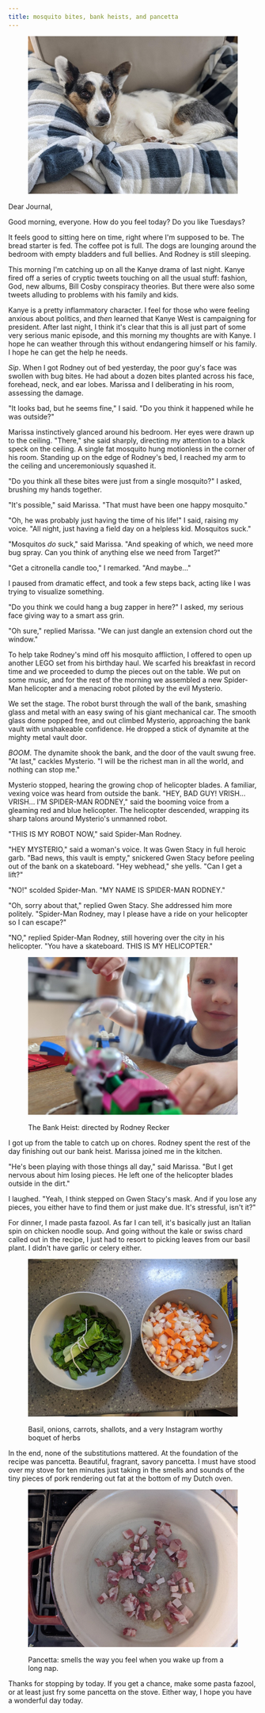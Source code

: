 ```yaml
---
title: mosquito bites, bank heists, and pancetta
---
```


<figure>
  <a href="/images/banners/2020-07-21.jpg">
    <img alt="banner" src="/images/banners/2020-07-21.jpg"/>
  </a>
</figure>

Dear Journal,

Good morning, everyone.  How do you feel today?  Do you like Tuesdays?

It feels good to sitting here on time, right where I'm supposed to be.
The bread starter is fed.  The coffee pot is full.  The dogs are
lounging around the bedroom with empty bladders and full bellies.  And
Rodney is still sleeping.

This morning I'm catching up on all the Kanye drama of last night.
Kanye fired off a series of cryptic tweets touching on all the usual
stuff: fashion, God, new albums, Bill Cosby conspiracy theories.  But
there were also some tweets alluding to problems with his family and
kids.

Kanye is a pretty inflammatory character.  I feel for those who were
feeling anxious about politics, and _then_ learned that Kanye West is
campaigning for president.  After last night, I think it's clear that
this is all just part of some very serious manic episode, and this
morning my thoughts are with Kanye.  I hope he can weather through
this without endangering himself or his family.  I hope he can get the
help he needs.

_Sip_.  When I got Rodney out of bed yesterday, the poor guy's face
was swollen with bug bites.  He had about a dozen bites planted across
his face, forehead, neck, and ear lobes.  Marissa and I deliberating
in his room, assessing the damage.

"It looks bad, but he seems fine," I said.  "Do you think it happened
while he was outside?"

Marissa instinctively glanced around his bedroom.  Her eyes were drawn
up to the ceiling.  "There," she said sharply, directing my attention
to a black speck on the ceiling.  A single fat mosquito hung
motionless in the corner of his room.  Standing up on the edge of
Rodney's bed, I reached my arm to the ceiling and unceremoniously
squashed it.

"Do you think all these bites were just from a single mosquito?" I
asked, brushing my hands together.

"It's possible," said Marissa.  "That must have been one happy
mosquito."

"Oh, he was probably just having the time of his life!" I said,
raising my voice.  "All night, just having a field day on a helpless
kid.  Mosquitos suck."

"Mosquitos _do_ suck," said Marissa.  "And speaking of which, we need
more bug spray.  Can you think of anything else we need from Target?"

"Get a citronella candle too," I remarked.  "And maybe..."

I paused from dramatic effect, and took a few steps back, acting like
I was trying to visualize something.

"Do you think we could hang a bug zapper in here?" I asked, my serious
face giving way to a smart ass grin.

"Oh sure," replied Marissa.  "We can just dangle an extension chord
out the window."

To help take Rodney's mind off his mosquito affliction, I offered to
open up another LEGO set from his birthday haul.  We scarfed his
breakfast in record time and we proceeded to dump the pieces out on
the table.  We put on some music, and for the rest of the morning we
assembled a new Spider-Man helicopter and a menacing robot piloted by
the evil Mysterio.

We set the stage.  The robot burst through the wall of the bank,
smashing glass and metal with an easy swing of his giant mechanical
car.  The smooth glass dome popped free, and out climbed Mysterio,
approaching the bank vault with unshakeable confidence.  He dropped a
stick of dynamite at the mighty metal vault door.

_BOOM_.  The dynamite shook the bank, and the door of the vault swung
free.  "At last," cackles Mysterio.  "I will be the richest man in all
the world, and nothing can stop me."

Mysterio stopped, hearing the growing chop of helicopter blades.  A
familiar, vexing voice was heard from outside the bank.  "HEY, BAD
GUY!  VRISH... VRISH... I'M SPIDER-MAN RODNEY," said the booming voice
from a gleaming red and blue helicopter.  The helicopter descended,
wrapping its sharp talons around Mysterio's unmanned robot.

"THIS IS MY ROBOT NOW," said Spider-Man Rodney.

"HEY MYSTERIO," said a woman's voice.  It was Gwen Stacy in full
heroic garb.  "Bad news, this vault is empty," snickered Gwen Stacy
before peeling out of the bank on a skateboard.  "Hey webhead," she
yells.  "Can I get a lift?"

"NO!" scolded Spider-Man.  "MY NAME IS SPIDER-MAN RODNEY."

"Oh, sorry about that," replied Gwen Stacy.  She addressed him more
politely.  "Spider-Man Rodney, may I please have a ride on your
helicopter so I can escape?"

"NO," replied Spider-Man Rodney, still hovering over the city in his
helicopter.  "You have a skateboard.  THIS IS MY HELICOPTER."

<figure>
  <a href="/images/director.jpg">
    <img alt="director" src="/images/director.jpg"/>
  </a>
  <figcaption>
    <p>The Bank Heist: directed by Rodney Recker</p>
  </figcaption>
</figure>

I got up from the table to catch up on chores.  Rodney spent the rest
of the day finishing out our bank heist.  Marissa joined me in the
kitchen.

"He's been playing with those things all day," said Marissa.  "But I
get nervous about him losing pieces.  He left one of the helicopter
blades outside in the dirt."

I laughed.  "Yeah, I think stepped on Gwen Stacy's mask.  And if you
lose any pieces, you either have to find them or just make due.  It's
stressful, isn't it?"

For dinner, I made pasta fazool.  As far I can tell, it's basically
just an Italian spin on chicken noodle soup.  And going without the
kale or swiss chard called out in the recipe, I just had to resort to
picking leaves from our basil plant.  I didn't have garlic or celery
either.

<figure>
  <a href="/images/fresh-basil.jpg">
    <img alt="fresh basil" src="/images/fresh-basil.jpg"/>
  </a>
  <figcaption>
    <p>Basil,
onions, carrots, shallots, and a very Instagram worthy boquet of
herbs</p>
  </figcaption>
</figure>

In the end, none of the substitutions mattered.  At the foundation of
the recipe was pancetta.  Beautiful, fragrant, savory pancetta.  I
must have stood over my stove for ten minutes just taking in the
smells and sounds of the tiny pieces of pork rendering out fat at the
bottom of my Dutch oven.

<figure>
  <a href="/images/pancetta.jpg">
    <img alt="pancetta" src="/images/pancetta.jpg"/>
  </a>
  <figcaption>
    <p>Pancetta: smells the way you feel when you wake up from a
long nap.</p>
  </figcaption>
</figure>

Thanks for stopping by today.  If you get a chance, make some pasta
fazool, or at least just fry some pancetta on the stove.  Either way,
I hope you have a wonderful day today.
